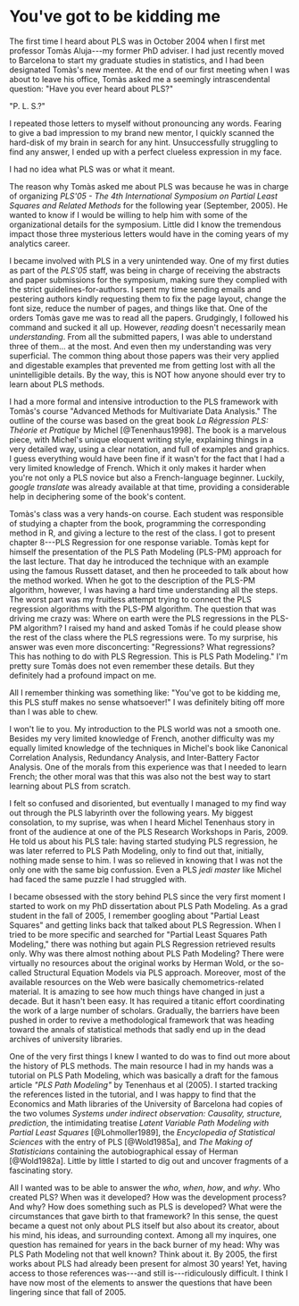 # You've got to be kidding me 

The first time I heard about PLS was in October 2004 when I first met professor Tomàs Aluja---my former PhD adviser. I had just recently moved to Barcelona to start my graduate studies in statistics, and I had been designated Tomàs's new mentee. At the end of our first meeting when I was about to leave his office, Tomàs asked me a seemingly intrascendental question: "Have you ever heard about PLS?" 

"P. L. S.?"

I repeated those letters to myself without pronouncing any words. Fearing to give a bad impression to my brand new mentor, I quickly scanned the hard-disk of my brain in search for any hint. Unsuccessfully struggling to find any answer, I ended up with a perfect clueless expression in my face. 

I had no idea what PLS was or what it meant.

The reason why Tomàs asked me about PLS was because he was in charge of organizing _PLS'05 - The 4th International Symposium on Partial Least Squares and Related Methods_ for the following year (September, 2005). He wanted to know if I would be willing to help him with some of the organizational details for the symposium. Little did I know the tremendous impact those three mysterious letters would have in the coming years of my analytics career.

I became involved with PLS in a very unintended way. One of my first duties as part of the _PLS'05_ staff, was being in charge of receiving the abstracts and paper submissions for the symposium, making sure they complied with the strict guidelines-for-authors. I spent my time sending emails and pestering authors kindly requesting them to fix the page layout, change the font size, reduce the number of pages, and things like that. One of the orders Tomàs gave me was to read all the papers. Grudgingly, I followed his command and sucked it all up. However, _reading_ doesn't necessarily mean _understanding_. From all the submitted papers, I was able to understand three of them... at the most. And even then my understanding was very superficial. The common thing about those papers was their very applied and digestable examples that prevented me from getting lost with all the unintelligible details. By the way, this is NOT how anyone should ever try to learn about PLS methods.

I had a more formal and intensive introduction to the PLS framework with Tomàs's course "Advanced Methods for Multivariate Data Analysis." The outline of the course was based on the great book _La Régression PLS: Théorie et Pratique_ by Michel [@Tenenhaus1998]. The book is a marvelous piece, with Michel's unique eloquent writing style, explaining things in a very detailed way, using a clear notation, and full of examples and graphics. I guess everything would have been fine if it wasn't for the fact that I had a very limited knowledge of French. Which it only makes it harder when you're not only a PLS novice but also a French-language beginner. Luckily, _google translate_ was already available at that time, providing a considerable help in deciphering some of the book's content.

Tomàs's class was a very hands-on course. Each student was responsible of studying a chapter from the book, programming the corresponding method in R, and giving a lecture to the rest of the class. I got to present chapter 8---PLS Regression for one response variable. Tomàs kept for himself the presentation of the PLS Path Modeling (PLS-PM) approach for the last lecture. That day he introduced the technique with an example using the famous Russett dataset, and then he proceeded to talk about how the method worked. When he got to the description of the PLS-PM algorithm, however, I was having a hard time understanding all the steps. The worst part was my fruitless attempt trying to connect the PLS regression algorithms with the PLS-PM algorithm. The question that was driving me crazy was: Where on earth were the PLS regressions in the PLS-PM algorithm? I raised my hand and asked Tomàs if he could please show the rest of the class where the PLS regressions were. To my surprise, his answer was even more disconcerting: "Regressions? What regressions? This has nothing to do with PLS Regression. This is PLS Path Modeling." I'm pretty sure Tomàs does not even remember these details. But they definitely had a profound impact on me.

All I remember thinking was something like: "You've got to be kidding me, this PLS stuff makes no sense whatsoever!" I was definitely biting off more than I was able to chew.

I won't lie to you. My introduction to the PLS world was not a smooth one. Besides my very limited knowledge of French, another difficulty was my equally limited knowledge of the techniques in Michel's book like Canonical Correlation Analysis, Redundancy Analysis, and Inter-Battery Factor Analysis. One of the morals from this experience was that I needed to learn French; the other moral was that this was also not the best way to start learning about PLS from scratch.

I felt so confused and disoriented, but eventually I managed to my find way out through the PLS labyrinth over the following years. My biggest consolation, to my suprise, was when I heard Michel Tenenhaus story in front of the audience at one of the PLS Research Workshops in Paris, 2009. He told us about his PLS tale: having started studying PLS regression, he was later referred to PLS Path Modeling, only to find out that, initially, nothing made sense to him. I was so relieved in knowing that I was not the only one with the same big confussion. Even a PLS _jedi master_ like Michel had faced the same puzzle I had struggled with.

I became obsessed with the story behind PLS since the very first moment I started to work on my PhD dissertation about PLS Path Modeling. As a grad student in the fall of 2005, I remember googling about "Partial Least Squares" and getting links back that talked about PLS Regression. When I tried to be more specific and searched for "Partial Least Squares Path Modeling," there was nothing but again PLS Regression retrieved results only. Why was there almost nothing about PLS Path Modeling? There were virtually no resources about the original works by Herman Wold, or the so-called Structural Equation Models via PLS approach. Moreover, most of the available resources on the Web were basically chemometrics-related material. It is amazing to see how much things have changed in just a decade. But it hasn't been easy. It has required a titanic effort coordinating the work of a large number of scholars. Gradually, the barriers have been pushed in order to revive a methodological framework that was heading toward the annals of statistical methods that sadly end up in the dead archives of university libraries.

One of the very first things I knew I wanted to do was to find out more about the history of PLS methods. The main resource I had in my hands was a tutorial on PLS Path Modeling, which was basically a draft for the famous article _"PLS Path Modeling"_ by Tenenhaus et al (2005). I started tracking the references listed in the tutorial, and I was happy to find that the Economics and Math libraries of the University of Barcelona had copies of the two volumes _Systems under indirect observation: Causality, structure, prediction_, the intimidating treatise _Latent Variable Path Modeling with Partial Least Squares_ [@Lohmoller1989], the _Encyclopedia of Statistical Sciences_ with the entry of PLS [@Wold1985a], and _The Making of Statisticians_ containing the autobiographical essay of Herman [@Wold1982a]. Little by little I started to dig out and uncover fragments of a fascinating story. 

All I wanted was to be able to answer the _who_, _when_, _how_, and _why_. Who created PLS? When was it developed? How was the development process? And why? How does something such as PLS is developed? What were the circumstances that gave birth to that framework? In this sense, the quest became a quest not only about PLS itself but also about its creator, about his mind, his ideas, and surrounding context. Among all my inquires, one question has remained for years in the back burner of my head: Why was PLS Path Modeling not that well known? Think about it. By 2005, the first works about PLS had already been present for almost 30 years! Yet, having access to those references was---and still is---ridiculously difficult. I think I have now most of the elements to answer the questions that have been lingering since that fall of 2005. 

